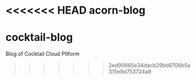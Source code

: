 <<<<<<< HEAD
acorn-blog
=======
# cocktail-blog
Blog of Cocktail Cloud Pltform
>>>>>>> 2ed90665e34dacb29bb6706b5a315e9d753724a9
